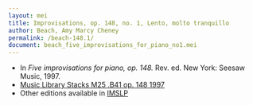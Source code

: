 ```yaml
---
layout: mei
title: Improvisations, op. 148, no. 1, Lento, molto tranquillo
author: Beach, Amy Marcy Cheney
permalink: /beach-148.1/
document: beach_five_improvisations_for_piano_no1.mei  
---
```


- In *Five improvisations for piano, op. 148.* Rev. ed. New York: Seesaw Music, 1997.
- <a href="https://tufts-primo.hosted.exlibrisgroup.com/permalink/f/bnf7qa/01TUN_ALMA21103597280003851" target="_blank">Music Library Stacks M25 .B41 op. 148 1997</a>
- Other editions available in <a href="https://imslp.org/wiki/5_Improvisations%2C_Op.148_(Beach%2C_Amy_Marcy)" target="_blank">IMSLP</a>
